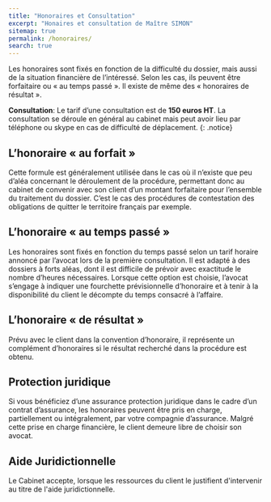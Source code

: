 ```yaml
---
title: "Honoraires et Consultation"
excerpt: "Honaires et consultation de Maître SIMON"
sitemap: true
permalink: /honoraires/
search: true
---
```


Les honoraires sont fixés en fonction de la difficulté du dossier, mais aussi de la situation financière de l’intéressé.
Selon les cas, ils peuvent être forfaitaire ou « au temps passé ». Il existe de même des « honoraires de résultat ». 

**Consultation**: Le tarif d’une consultation est de **150 euros HT**. 
La consultation se déroule en général au cabinet mais peut avoir lieu par téléphone ou skype en cas de difficulté de déplacement. 
{: .notice}

## L’honoraire « au forfait »

Cette formule est généralement utilisée dans le cas où il n’existe que peu d’aléa concernant le déroulement de la procédure, permettant donc au cabinet de convenir avec son client d’un montant forfaitaire pour l’ensemble du traitement du dossier. C’est le cas des procédures de contestation des obligations de quitter le territoire français par exemple. 

## L’honoraire « au temps passé »

Les honoraires sont fixés en fonction du temps passé selon un tarif horaire annoncé par l’avocat lors de la première consultation. 
Il est adapté à des dossiers à forts aléas, dont il est difficile de prévoir avec exactitude le nombre d’heures nécessaires.
Lorsque cette option est choisie, l’avocat s’engage à indiquer une fourchette prévisionnelle d’honoraire et à tenir à la disponibilité du client le décompte du temps consacré à l’affaire. 

## L’honoraire « de résultat »

Prévu avec le client dans la convention d’honoraire, il représente un complément d’honoraires si le résultat recherché dans la procédure est obtenu. 

## Protection juridique

Si vous bénéficiez d’une assurance protection juridique dans le cadre d’un contrat d’assurance, les honoraires peuvent être pris en charge, partiellement ou intégralement, par votre compagnie d’assurance. Malgré cette prise en charge financière, le client demeure libre de choisir son avocat.

## Aide Juridictionnelle

Le Cabinet accepte, lorsque les ressources du client le justifient d'intervenir au titre de l'aide juridictionnelle.
